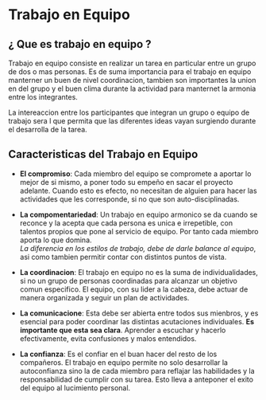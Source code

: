 # Trabajo en Equipo

## ¿ Que es trabajo en equipo ?
 Trabajo en equipo consiste en realizar un tarea en particular entre un grupo de dos o mas personas. Es de suma importancia para el trabajo en equipo manterner un buen de nivel coordinacion, tambien son importantes la union en del grupo y el buen clima durante la actividad para manternet la armonia entre los integrantes.

 La intereaccion entre los participantes que integran un grupo o equipo de trabajo sera l que permita que las diferentes ideas vayan surgiendo durante el desarrolla de la tarea.

 ## Caracteristicas del Trabajo en Equipo

* **El compromiso**: Cada miembro del equipo se compromete a aportar lo mejor de si mismo, a poner todo su empeño en sacar el proyecto adelante. Cuando esto es efecto, no necesitan de alguien para hacer las actividades que les corresponde, si no que son auto-disciplinadas.

* **La compomentariedad**: Un trabajo en equipo armonico se da cuando se reconce y la acepta que cada persona es unica e irrepetible, con talentos propios que pone al servicio de equipo. Por tanto cada miembro aporta lo que domina.\
*La diferencia en los estilos de trabajo, debe de darle balance al equipo*, asi como tambien permitir contar con distintos puntos de vista.

* **La coordinacion**: El trabajo en equipo no es la suma de individualidades, si no un grupo de personas coordinadas para alcanzar un objetivo comun especifico. El equipo, con su lider a la cabeza, debe actuar de manera organizada y seguir un plan de actividades.

* **La comunicacione**: Esta debe ser abierta entre todos sus mienbros, y es esencial para poder coordinar las distintas acutaciones individuales. **Es importante que esta sea clara**. Aprender a escuchar y hacerlo efectivamente, evita confusiones y malos entendidos.

* **La confianza**: Es el confiar en el buan hacer del resto de los compañeros. El trabajo en equipo permite no solo desarrollar la autoconfianza sino la de cada miembro para reflajar las habilidades y la responsabilidad de cumplir con su tarea. Esto lleva a anteponer el exito del equipo al lucimiento personal.